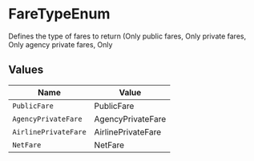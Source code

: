 # FareTypeEnum

Defines the type of fares to return (Only public fares, Only private fares, Only agency private fares, Only


## Values

| Name                 | Value                |
| -------------------- | -------------------- |
| `PublicFare`         | PublicFare           |
| `AgencyPrivateFare`  | AgencyPrivateFare    |
| `AirlinePrivateFare` | AirlinePrivateFare   |
| `NetFare`            | NetFare              |